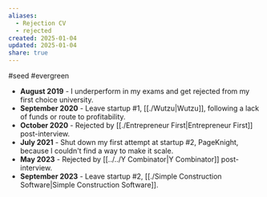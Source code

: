 ```yaml
---
aliases:
  - Rejection CV
  - rejected
created: 2025-01-04
updated: 2025-01-04
share: true
---
```

#seed #evergreen 

- **August 2019** - I underperform in my exams and get rejected from my first choice university.
- **September 2020** - Leave startup #1, [[./Wutzu|Wutzu]], following a lack of funds or route to profitability.
- **October 2020** - Rejected by [[./Entrepreneur First|Entrepreneur First]] post-interview.
- **July 2021** - Shut down my first attempt at startup #2, PageKnight, because I couldn't find a way to make it scale.
- **May 2023** - Rejected by [[../../Y Combinator|Y Combinator]] post-interview.
- **September 2023** - Leave startup #2, [[./Simple Construction Software|Simple Construction Software]].

